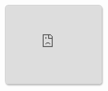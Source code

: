 <!DOCTYPE html>
<html>
<head>
	<title>Cotización del Dólar Blue</title>
</head>
<body>
	<div>
		<iframe style="width:320px;height:260px;border-radius:10px;box-shadow:2px 4px 4px rgb(0 0 0 / 25%);display:flex;justify-content:center;border:1px solid #bcbcbc" src="https://dolarhoy.com/i/cotizaciones/dolar-blue" frameborder="0"></iframe>
	</div>
</body>
</html>
